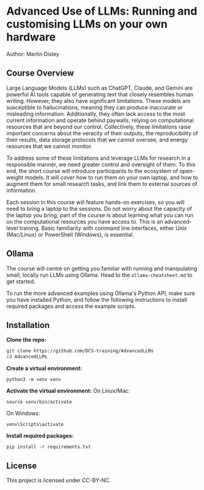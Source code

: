 # Advanced Use of LLMs: Running and customising LLMs on your own hardware
Author: Martin Disley 
## Course Overview

Large Language Models (LLMs) such as ChatGPT, Claude, and Gemini are powerful AI tools capable of generating text that closely resembles human writing. However, they also have significant limitations. These models are susceptible to hallucinations, meaning they can produce inaccurate or misleading information. Additionally, they often lack access to the most current information and operate behind paywalls, relying on computational resources that are beyond our control. Collectively, these limitations raise important concerns about the veracity of their outputs, the reproducibility of their results, data storage protocols that we cannot oversee, and energy resources that we cannot monitor.

To address some of these limitations and leverage LLMs for research in a responsible manner, we need greater control and oversight of them. To this end, the short course will introduce participants to the ecosystem of open-weight models. It will cover how to run them on your own laptop, and how to augment them for small research tasks, and link them to external sources of information.

Each session in this course will feature hands-on exercises, so you will need to bring a laptop to the sessions. Do not worry about the capacity of the laptop you bring; part of the course is about learning what you can run on the computational resources you have access to. This is an advanced-level training. Basic familiarity with command line interfaces, either Unix (Mac/Linux) or PowerShell (Windows), is essential.

## Ollama

The course will centre on getting you familiar with running and manipulating small, locally run LLMs using Ollama. Head to the `ollama-cheatsheet.md` to get started. 

To run the more advanced examples using Ollama's Python API, make sure you have installed Python, and follow the following instructions to install required packages and access the example scripts.

## Installation
**Clone the repo:**
```bash
git clone https://github.com/DCS-training/AdvancedLLMs
cd AdvancedLLMs
```
**Create a virtual environment:**
```
python3 -m venv venv
```

**Activate the virtual environment:**
On Linux/Mac:
```
source venv/bin/activate
```
On Windows:
```
venv\Scripts\activate
```

**Install required packages:**
```
pip install -r requirements.txt
```

## License
This project is licensed under CC-BY-NC.
